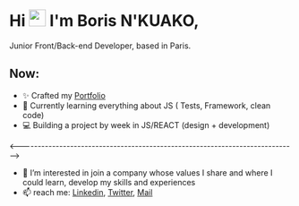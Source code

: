 # Hi <img src="https://raw.githubusercontent.com/MartinHeinz/MartinHeinz/master/wave.gif" width="30px"> I'm Boris N'KUAKO, 
  Junior Front/Back-end Developer, based in Paris. 
  
  ## Now:
  - ✨ Crafted my [Portfolio](http://borisnkuako.com/)
  - 🌱 Currently learning everything about JS ( Tests, Framework, clean code)
  - 💻 Building a project by week in JS/REACT (design + development)
  
  <----------------------------------------------------------------------------->
- 👀  I’m interested in join a company whose values I share and where I could learn, develop my skills and experiences
- 📫 reach me: [Linkedin](https://www.linkedin.com/in/borisnkuako/), [Twitter](https://twitter.com/BorisNkuako), [Mail](mailto:nkuako.boris@gmail.com)

<!---
bnthp16/bnthp16 is a ✨ special ✨ repository because its `README.md` (this file) appears on your GitHub profile.
You can click the Preview link to take a look at your changes.
--->
